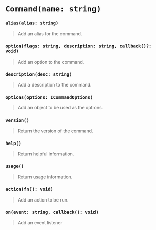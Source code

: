 # `Command(name: string)`

### `alias(alias: string)`

> Add an alias for the command.

### `option(flags: string, description: string, callback()?: void)`

> Add an option to the command.

### `description(desc: string)`

> Add a description to the command.

### `options(options: ICommandOptions)`

> Add an object to be used as the options.

### `version()`

> Return the version of the command.

### `help()`

> Return helpful information.

### `usage()`

> Return usage information.

### `action(fn(): void)`

> Add an action to be run.

### `on(event: string, callback(): void)`

> Add an event listener

